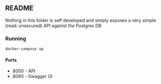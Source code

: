 ## README

Nothing in this folder is self developed and simply exposes a very simple (read: unsecured) API against the Postgres DB

### Running

`docker-compose up`

#### Ports

* 8000 - API
* 8080 - Swagger UI